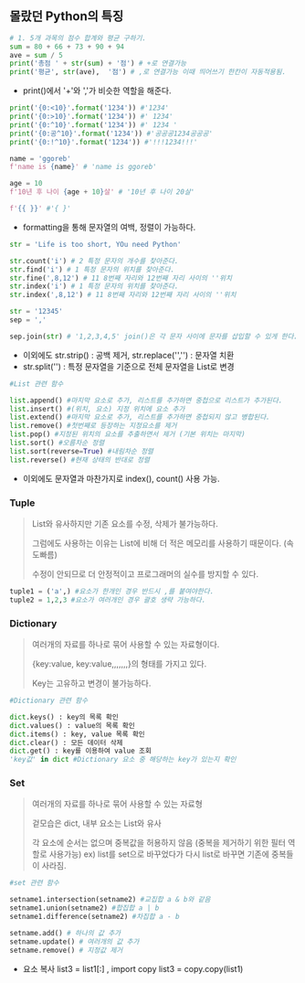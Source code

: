 ## 몰랐던 Python의 특징

```python
# 1. 5개 과목의 점수 합계와 평균 구하기.
sum = 80 + 66 + 73 + 90 + 94
ave = sum / 5
print('총점 ' + str(sum) + '점') # +로 연결가능
print('평균', str(ave),  '점') # ,로 연결가능 이때 띄어쓰기 한칸이 자동적용됨.
```

- print()에서  '+'와 ','가 비슷한 역할을 해준다.

```python
print('{0:<10}'.format('1234')) #'1234'
print('{0:>10}'.format('1234')) #' 1234'
print('{0:^10}'.format('1234')) #' 1234 '
print('{0:공^10}'.format('1234')) #'공공공1234공공공'
print('{0:!^10}'.format('1234')) #'!!!1234!!!'

name = 'ggoreb'
f'name is {name}' # 'name is ggoreb'

age = 10
f'10년 후 나이 {age + 10}살' # '10년 후 나이 20살'

f'{{ }}' #'{ }'
```

- formatting을 통해 문자열의 여백, 정렬이 가능하다.

```python
str = 'Life is too short, YOu need Python'

str.count('i') # 2 특정 문자의 개수를 찾아준다.
str.find('i') # 1 특정 문자의 위치를 찾아준다.
str.fine(',8,12') # 11 8번째 자리와 12번째 자리 사이의 ''위치
str.index('i') # 1 특정 문자의 위치를 찾아준다.
str.index(',8,12') # 11 8번째 자리와 12번째 자리 사이의 ''위치

str = '12345'
sep = ','

sep.join(str) # '1,2,3,4,5' join()은 각 문자 사이에 문자를 삽입할 수 있게 한다.
```

- 이외에도 str.strip() : 공백 제거, str.replace('','') : 문자열 치환
- str.split('') : 특정 문자열을 기준으로 전체 문자열을 List로 변경

```python
#List 관련 함수

list.append() #마지막 요소로 추가, 리스트를 추가하면 중첩으로 리스트가 추가된다.
list.insert() #(위치, 요소) 지정 위치에 요소 추가
list.extend() #마지막 요소로 추가, 리스트를 추가하면 중첩되지 않고 병합된다.
list.remove() #첫번째로 등장하는 지정요소를 제거
list.pop() #지정된 위치의 요소를 추출하면서 제거 (기본 위치는 마지막)
list.sort() #오름차순 정렬
list.sort(reverse=True) #내림차순 정렬
list.reverse() #현재 상태의 반대로 정렬
```

- 이외에도 문자열과 마찬가지로 index(), count() 사용 가능.

### Tuple

>List와 유사하지만  기존 요소를 수정, 삭제가 불가능하다.
>
>그럼에도 사용하는 이유는 List에 비해 더 적은 메모리를 사용하기 때문이다. (속도빠름)
>
>수정이 안되므로 더 안정적이고 프로그래머의 실수를 방지할 수 있다.

```python
tuple1 = ('a',) #요소가 한개인 경우 반드시 ,를 붙여야한다.
tuple2 = 1,2,3 #요소가 여러개인 경우 괄호 생략 가능하다.
```

### Dictionary

>여러개의 자료를 하나로 묶어 사용할 수 있는 자료형이다.
>
>{key:value, key:value,,,,,,,}의 형태를 가지고 있다.
>
>Key는 고유하고 변경이 불가능하다.

```python
#Dictionary 관련 함수

dict.keys() : key의 목록 확인
dict.values() : value의 목록 확인
dict.items() : key, value 목록 확인
dict.clear() : 모든 데이터 삭제
dict.get() : key를 이용하여 value 조회
'key값' in dict #Dictionary 요소 중 해당하는 key가 있는지 확인
```

### Set

> 여러개의 자료를 하나로 묶어 사용할 수 있는 자료형
>
>겉모습은 dict, 내부 요소는 List와 유사
>
>각 요소에 순서는 없으며 중복값을 허용하지 않음 (중복을 제거하기 위한 필터 역할로 사용가능)  ex) list를 set으로 바꾸었다가 다시 list로 바꾸면 기존에 중복들이 사라짐.

```python
#set 관련 함수

setname1.intersection(setname2) #교집합 a & b와 같음
setname1.union(setname2) #합집합 a | b
setname1.difference(setname2) #차집합 a - b

setname.add() # 하나의 값 추가
setname.update() # 여러개의 값 추가
setname.remove() # 지정값 제거
```

- 요소 복사 list3 = list1[:] , import copy  list3 = copy.copy(list1)